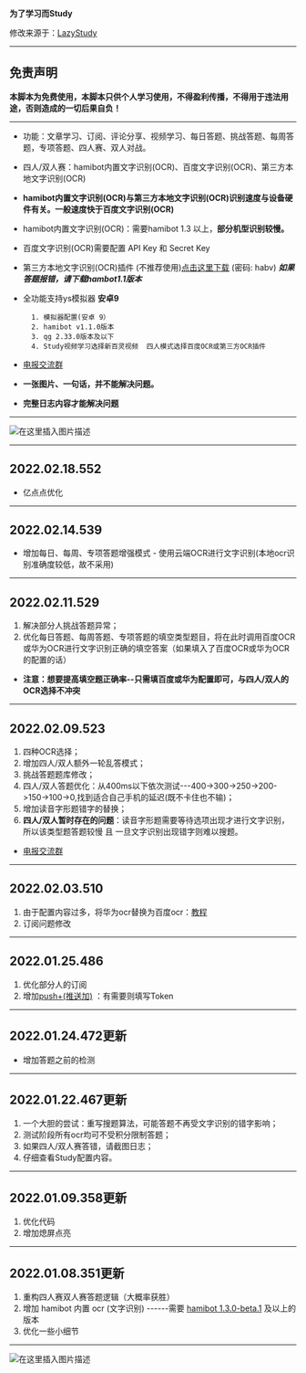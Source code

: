




**为了学习而Study**

修改来源于：[LazyStudy](https://github.com/lolisaikou/LazyStudy)

---
## 免责声明

**本脚本为免费使用，本脚本只供个人学习使用，不得盈利传播，不得用于违法用途，否则造成的一切后果自负！**

---
- 功能：文章学习、订阅、评论分享、视频学习、每日答题、挑战答题、每周答题，专项答题、四人赛、双人对战。
 - 四人/双人赛：hamibot内置文字识别(OCR)、百度文字识别(OCR)、第三方本地文字识别(OCR)
 - **hamibot内置文字识别(OCR)与第三方本地文字识别(OCR)识别速度与设备硬件有关。一般速度快于百度文字识别(OCR)**
 - hamibot内置文字识别(OCR)：需要hamibot 1.3 以上，**部分机型识别较慢。**
 - 百度文字识别(OCR)需要配置 API Key 和 Secret Key
 - 第三方本地文字识别(OCR)插件 (不推荐使用)[点击这里下载](https://wws.lanzoux.com/iduulmofune) (密码: habv) ***如果答题报错，请下载hambot1.1版本***

- 全功能支持ys模拟器 **安卓9**
 
		1. 模拟器配置(安卓 9）
 		2. hamibot v1.1.0版本
 		3. qg 2.33.0版本及以下
 		4. Study视频学习选择新百灵视频  四人模式选择百度OCR或第三方OCR插件
 - [电报交流群](https://t.me/+A4KV10N9_gJmZTE1)
 - **一张图片、一句话，并不能解决问题。**
 - **完整日志内容才能解决问题**


---
![在这里插入图片描述](https://img-blog.csdnimg.cn/img_convert/822012bea125887c6d957c3fe31be0c0.png#pic_center)



---

## 2022.02.18.552
- 亿点点优化


---

## 2022.02.14.539
- 增加每日、每周、专项答题增强模式 - 使用云端OCR进行文字识别(本地ocr识别准确度较低，故不采用) 
---

## 2022.02.11.529

 1. 解决部分人挑战答题异常；
 2. 优化每日答题、每周答题、专项答题的填空类型题目，将在此时调用百度OCR或华为OCR进行文字识别正确的填空答案（如果填入了百度OCR或华为OCR的配置的话）
 - **注意：想要提高填空题正确率--只需填百度或华为配置即可，与四人/双人的OCR选择不冲突**

---

## 2022.02.09.523

 1. 四种OCR选择；
 2. 增加四人/双人额外一轮乱答模式；
 3. 挑战答题题库修改；
 4. 四人/双人答题优化：从400ms以下依次测试---400->300->250->200->150->100->0,找到适合自己手机的延迟(既不卡住也不输)；
 5. 增加读音字形题错字的替换；
 6. **四人/双人暂时存在的问题**：读音字形题需要等待选项出现才进行文字识别，所以该类型题答题较慢 且 一旦文字识别出现错字则难以搜题。
   -  [电报交流群](https://t.me/+A4KV10N9_gJmZTE1)
----

## 2022.02.03.510

 1. 由于配置内容过多，将华为ocr替换为百度ocr：[教程](https://cloud.baidu.com/doc/OCR/s/dk3iqnq51)
 2. 订阅问题修改
 
----

## 2022.01.25.486

 1. 优化部分人的订阅
 2. 增加[push+(推送加)](https://pushplus.hxtrip.com/index) ：有需要则填写Token
 

---
## 2022.01.24.472更新

 - 增加答题之前的检测

---
## 2022.01.22.467更新
1. 一个大胆的尝试：重写搜题算法，可能答题不再受文字识别的错字影响；
2. 测试阶段所有ocr均可不受积分限制答题；
3. 如果四人/双人赛答错，请截图日志；
4. 仔细查看Study配置内容。

---

## 2022.01.09.358更新

 1. 优化代码
 2. 增加熄屏点亮

---

## 2022.01.08.351更新

 1. 重构四人赛双人赛答题逻辑（大概率获胜）
 2. 增加 hamibot 内置 ocr (文字识别) ------需要 [hamibot 1.3.0-beta.1](https://hamibot.cn/download) 及以上的版本
 3. 优化一些小细节

---


 
![在这里插入图片描述](https://img-blog.csdnimg.cn/img_convert/d14b5725b7463db01c17a677bdfc06d8.png#pic_center)
